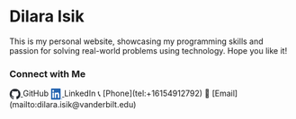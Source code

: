 # Dilara Isik

This is my personal website, showcasing my programming skills and passion for solving real-world problems using technology. Hope you like it!

### Connect with Me

<a href="https://github.com/di-lo" title="GitHub">
  <img src="images/github-mark.png" alt="GitHub" style="width: 20px; height: 20px; vertical-align: middle;">
</a> GitHub
<a href="https://www.linkedin.com/in/dilara-isik/" title="LinkedIn">
  <img src="images/LI-In-Bug.png" alt="LinkedIn" style="width: 20px; height: 20px; vertical-align: middle;">
</a> LinkedIn
📞 [Phone](tel:+16154912792)
📧 [Email](mailto:dilara.isik@vanderbilt.edu)

